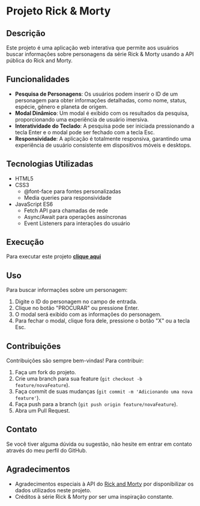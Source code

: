 # Projeto Rick & Morty

## Descrição
Este projeto é uma aplicação web interativa que permite aos usuários buscar informações sobre personagens da série Rick & Morty usando a API pública do Rick and Morty.

## Funcionalidades
- **Pesquisa de Personagens**: Os usuários podem inserir o ID de um personagem para obter informações detalhadas, como nome, status, espécie, gênero e planeta de origem.
- **Modal Dinâmico**: Um modal é exibido com os resultados da pesquisa, proporcionando uma experiência de usuário imersiva.
- **Interatividade do Teclado**: A pesquisa pode ser iniciada pressionando a tecla Enter e o modal pode ser fechado com a tecla Esc.
- **Responsividade**: A aplicação é totalmente responsiva, garantindo uma experiência de usuário consistente em dispositivos móveis e desktops.

## Tecnologias Utilizadas
- HTML5
- CSS3
  - @font-face para fontes personalizadas
  - Media queries para responsividade
- JavaScript ES6
  - Fetch API para chamadas de rede
  - Async/Await para operações assíncronas
  - Event Listeners para interações do usuário

## Execução
Para executar este projeto **[clique aqui](https://rafalesson.github.io/rick-morty/)**


## Uso
Para buscar informações sobre um personagem:
1. Digite o ID do personagem no campo de entrada.
2. Clique no botão "PROCURAR" ou pressione Enter.
3. O modal será exibido com as informações do personagem.
4. Para fechar o modal, clique fora dele, pressione o botão "X" ou a tecla Esc.

## Contribuições
Contribuições são sempre bem-vindas! Para contribuir:
1. Faça um fork do projeto.
2. Crie uma branch para sua feature (`git checkout -b feature/novaFeature`).
3. Faça commit de suas mudanças (`git commit -m 'Adicionando uma nova feature'`).
4. Faça push para a branch (`git push origin feature/novaFeature`).
5. Abra um Pull Request.

## Contato
Se você tiver alguma dúvida ou sugestão, não hesite em entrar em contato através do meu perfil do GitHub.

## Agradecimentos
- Agradecimentos especiais à API do [Rick and Morty](https://rickandmortyapi.com/) por disponibilizar os dados utilizados neste projeto.
- Créditos à série Rick & Morty por ser uma inspiração constante.

